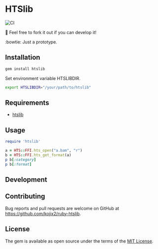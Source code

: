# HTSlib

![CI](https://github.com/kojix2/ruby-htslib/workflows/CI/badge.svg?branch=master)

:apple: Feel free to fork it out if you can develop it! 

:bowtie: Just a prototype. 

## Installation

```sh
gem install htslib
```

Set environment variable HTSLIBDIR. 

```sh
export HTSLIBDIR="/your/path/to/htslib"
```

## Requirements

* [htslib](https://github.com/samtools/htslib)

## Usage

```ruby
require 'htslib'

a = HTS::FFI.hts_open("a.bam", "r")
b = HTS::FFI.hts_get_format(a)
p b[:category]
p b[:format]
```

## Development

## Contributing

Bug reports and pull requests are welcome on GitHub at https://github.com/kojix2/ruby-htslib.


## License

The gem is available as open source under the terms of the [MIT License](https://opensource.org/licenses/MIT).
